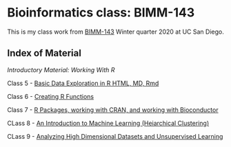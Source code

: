 # Bioinformatics class: BIMM-143

This is my class work from [BIMM-143](https://bioboot.github.io/bimm143_W20) Winter quarter 2020 at UC San Diego.

## Index of Material

_Introductory Material: Working With R_

Class 5 - [Basic Data Exploration in R HTML, MD, Rmd](https://github.com/c9tran/bimm143/tree/master/class05)

Class 6 - [Creating R Functions](https://github.com/c9tran/bimm143/blob/master/class06/class06.md) 

Class 7 - [R Packages, working with CRAN, and working with Bioconductor](https://github.com/c9tran/bimm143/blob/master/class07/class07.md)

CLass 8 - [An Introduction to Machine Learning (Heiarchical Clustering)](https://github.com/c9tran/bimm143/tree/master/class08)

CLass 9 - [Analyzing High Dimensional Datasets and Unsupervised Learning](https://github.com/c9tran/bimm143/blob/master/class09/class09.md)
